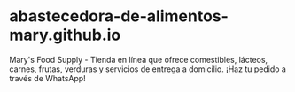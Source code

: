 # abastecedora-de-alimentos-mary.github.io
Mary's Food Supply - Tienda en línea que ofrece comestibles, lácteos, carnes, frutas, verduras y servicios de entrega a domicilio. ¡Haz tu pedido a través de WhatsApp!
